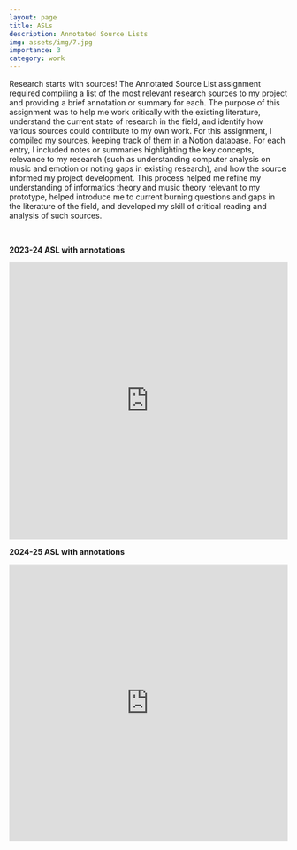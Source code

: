 ```yaml
---
layout: page
title: ASLs
description: Annotated Source Lists
img: assets/img/7.jpg
importance: 3
category: work
---
```


Research starts with sources! The Annotated Source List assignment required compiling a list of the most relevant research sources to my project and providing a brief annotation or summary for each. The purpose of this assignment was to help me work critically with the existing literature, understand the current state of research in the field, and identify how various sources could contribute to my own work. For this assignment, I compiled my sources, keeping track of them in a Notion database. For each entry, I included notes or summaries highlighting the key concepts, relevance to my research (such as understanding computer analysis on music and emotion or noting gaps in existing research), and how the source informed my project development. This process helped me refine my understanding of informatics theory and music theory relevant to my prototype, helped introduce me to current burning questions and gaps in the literature of the field, and developed my skill of critical reading and analysis of such sources.

<br>

**2023-24 ASL with annotations**
<iframe src="https://advikmrai.github.io/ir-portfolio/assets/pdf/2024ASL.pdf" width="100%" height="500px" style="border:none;"> 2023-24 ASL with annotations</iframe> 

<br>

**2024-25 ASL with annotations**
<iframe src="https://advikmrai.github.io/ir-portfolio/assets/pdf/2025ASL.pdf" width="100%" height="500px" style="border:none;"> 2024-25 ASL (condensed) </iframe>
